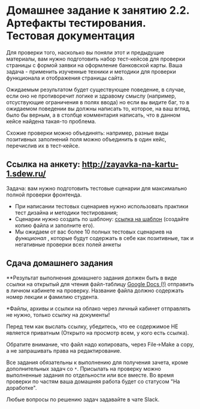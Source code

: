 # Домашнее задание к занятию 2.2. Артефакты тестирования. Тестовая документация

Для проверки того, насколько вы поняли этот и предыдущие материалы, вам нужно подготовить набор тест-кейсов для проверки страницы с формой заявки на оформление банковской карты. Ваша задача - применить изученные техники и методики для проверки функционала и отображения страницы сайта. 

Ожидаемым результатом будет существующее поведение, в случае, если оно не противоречит логике и здравому смыслу (например, отсуствующие ограничения в полях ввода) но если вы видите баг, то в ожидаемом поведении вы должны написать то, которое, на ваш вгляд, было бы верным, а в столбце комментария написать, что в данном кейсе найдена такая-то проблема.

Схожие проверки можно объединять: например, разные виды позитивных заполнений поля можно объединить в один кейс, перечислив их в тест-кейсе.


## Ссылка на анкету: http://zayavka-na-kartu-1.sdew.ru/

Задача: вам нужно подготовить тестовые сценарии для максимально полной проверки фронтенда. 
* При написании тестовых сценариев нужно использовать практики тест дизайна и методики тестирования;
* Сценарии нужно создать по шаблону: <a href="https://docs.google.com/spreadsheets/d/1sUZ1GbLdJLubR1Px_4YCy5BGdhFT-FmxHiR-luC9_X8/edit?usp=sharing">ссылка на шаблон</a> (создайте копию файла и заполните его).
* Мы ожидаем от вас более 10 полных тестовых сценариев на *функционал* , которые будут содержать в себе как позитивные, так и негативные проверки всех полей анкеты

## Сдача домашнего задания

**Результат выполнения домашнего задания должен быть в виде ссылки на открытый для чтения файл-таблицу <a href="https://docs.google.com">Google Docs (!)</a> отправить в личном кабинете на проверку. Название файла должно содержать номер лекции и фамилию студента. 

*Файлы, архивы и ссылки на облако через личный кабинет отправлять не нужно, только ссылку на документы!

Перед тем как выслать ссылку, убедитесь, что ее содержимое НЕ является приватным (Открыто на просмотр всем, у кого есть ссылка).

Обратите внимание, что файл надо копировать, через File->Make a copy, а не запрашивать права на редактирование.

Все задания обязательны к выполнению для получения зачета, кроме дополнительных задач со `*`. Присылать на проверку можно выполненные задания по отдельности или все вместе. Во время проверки по частям ваша домашняя работа будет со статусом "На доработке".

Любые вопросы по решению задач задавайте в чате Slack.
